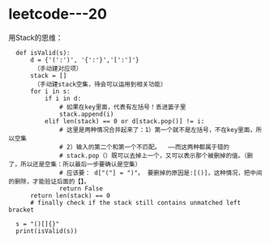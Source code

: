 # leetcode---20



用Stack的思维：

      def isValid(s):
          d = {'(':')', '{':'}','[':']'}
           （手动建对应项）
          stack = []
           （手动建stack空集，待会可以运用到相关功能）
          for i in s:
              if i in d:
                  # 如果在key里面，代表有左括号！丢进篓子里
                  stack.append(i)
              elif len(stack) == 0 or d[stack.pop()] != i:  
                  # 这里是两种情况合并起来了：1）第一个就不是左括号，不在key里面，所以空集
                  # 2）输入的第二个和第一个不匹配。  ——而这两种都属于错的
                  # stack.pop（）既可以去掉上一个，又可以表示那个被删掉的值。（删了，所以还是空集：所以最后一步要确认是空集）
                  # 应该要： d["("] = ")"。 要删掉的原因是:[()]，这种情况，把中间的删除，才能验证后面的【】。
                  return False
          return len(stack) == 0 
          # finally check if the stack still contains unmatched left bracket

      s = "()[]{}"
      print(isValid(s))
